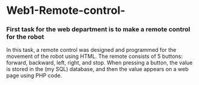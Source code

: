# Web1-Remote-control-
### First task for the web department is to make a remote control for the robot

In this task, a remote control was designed and programmed for the movement of the robot using HTML. The remote consists of 5 buttons: forward, backward, left, right, and stop. When pressing a button, the value is stored in the (my SQL) database, and then the value appears on a web page using PHP code.
